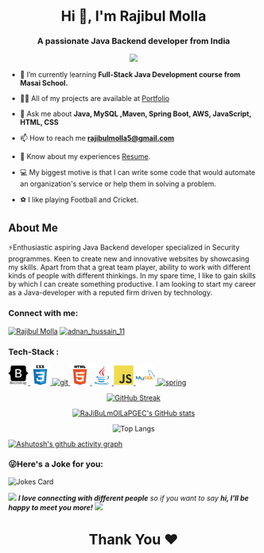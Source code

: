 <h1 align="center">Hi 👋, I'm Rajibul Molla</h1>
<h3 align="center">A passionate Java Backend developer from India</h3>

<p align="center">
    <a align="center" href="https://github.com/DenverCoder1/readme-typing-svg"><img
            src="https://readme-typing-svg.herokuapp.com?&font=IBM+Plex+Sans&color=5468FF&size=25&lines=Welcome+to+my+GitHub+Profile!;I'm+a+Full-Stack+Java+developer." /></a>
</p>

- 🌱 I’m currently learning **Full-Stack Java Development course from Masai School.**

- 👨‍💻 All of my projects are available at [Portfolio](https://rajibulmollapgec.github.io)

- 💬 Ask me about **Java, MySQL ,Maven, Spring Boot, AWS, JavaScript, HTML, CSS**

- 📫 How to reach me **rajibulmolla5@gmail.com**

- 📄 Know about my experiences [Resume](https://drive.google.com/file/d/18b2s-c2CZz98XB-Wns2bF_sJ6Bk8veXt/view?usp=share_link).

- 💻 My biggest motive is that I can write some code that would automate an organization's service or help them in solving a problem.

- ⚽ I like playing Football and Cricket.

## About Me

⚡Enthusiastic aspiring Java Backend developer specialized in Security programmes. Keen to create new and innovative websites by showcasing my skills. Apart from that a great team player, ability to work with different kinds of people with different thinkings. In my spare time, I like to gain skills by which I can create something productive. I am looking to start my career as a Java-developer with a reputed firm driven by technology.


<h3 align="left">Connect with me:</h3>
<p align="left">
<a href="https://www.linkedin.com/in/rajibul-molla-719879234/" target="blank"><img align="center" src="https://raw.githubusercontent.com/rahuldkjain/github-profile-readme-generator/master/src/images/icons/Social/linked-in-alt.svg" alt="Rajibul Molla" height="30" width="40" /></a>
<a href="https://www.hackerrank.com/rajibulmolla5" target="blank"><img align="center" src="https://raw.githubusercontent.com/rahuldkjain/github-profile-readme-generator/master/src/images/icons/Social/hackerrank.svg" alt="adnan_hussain_11" height="30" width="40" /></a>
</p>

<h3 align="left">Tech-Stack :</h3>
<p align="left"> <a href="https://getbootstrap.com" target="_blank" rel="noreferrer"> <img src="https://raw.githubusercontent.com/devicons/devicon/master/icons/bootstrap/bootstrap-plain-wordmark.svg" alt="bootstrap" width="40" height="40"/> </a> <a href="https://www.w3schools.com/css/" target="_blank" rel="noreferrer"> <img src="https://raw.githubusercontent.com/devicons/devicon/master/icons/css3/css3-original-wordmark.svg" alt="css3" width="40" height="40"/> </a> <a href="https://git-scm.com/" target="_blank" rel="noreferrer"> <img src="https://www.vectorlogo.zone/logos/git-scm/git-scm-icon.svg" alt="git" width="40" height="40"/> </a> <a href="https://www.w3.org/html/" target="_blank" rel="noreferrer"> <img src="https://raw.githubusercontent.com/devicons/devicon/master/icons/html5/html5-original-wordmark.svg" alt="html5" width="40" height="40"/> </a> <a href="https://www.java.com" target="_blank" rel="noreferrer"> <img src="https://raw.githubusercontent.com/devicons/devicon/master/icons/java/java-original.svg" alt="java" width="40" height="40"/> </a> <a href="https://developer.mozilla.org/en-US/docs/Web/JavaScript" target="_blank" rel="noreferrer"> <img src="https://raw.githubusercontent.com/devicons/devicon/master/icons/javascript/javascript-original.svg" alt="javascript" width="40" height="40"/> </a> <a href="https://www.mysql.com/" target="_blank" rel="noreferrer"> <img src="https://raw.githubusercontent.com/devicons/devicon/master/icons/mysql/mysql-original-wordmark.svg" alt="mysql" width="40" height="40"/> </a> <a href="https://spring.io/" target="_blank" rel="noreferrer"> <img src="https://www.vectorlogo.zone/logos/springio/springio-icon.svg" alt="spring" width="40" height="40"/> </a> </p>
<div align="center">

[![GitHub Streak](http://github-readme-streak-stats.herokuapp.com?user=RaJiBuLmOlLaPGEC&theme=neon-dark)](https://git.io/streak-stats)
</div>

<p align="center">
<a href="https://github.com/RaJiBuLmOlLaPGEC"><img src="https://github-readme-stats.vercel.app/api?username=RaJiBuLmOlLaPGEC&theme=radical&show_icons=true&hide=&count_private=true&hide_border=true&show_icons=true" alt="RaJiBuLmOlLaPGEC's GitHub stats" /></a>
</p>

<div align="center">

![Top Langs](https://github-readme-stats.vercel.app/api/top-langs/?username=RaJiBuLmOlLaPGEC&theme=radical)
</div>

[![Ashutosh's github activity graph](https://activity-graph.herokuapp.com/graph?username=RaJiBuLmOlLaPGEC&theme=xcode)](https://github.com/ashutosh00710/github-readme-activity-graph)

### 😜Here's a Joke for you:

<img src="https://readme-jokes.vercel.app/api" alt="Jokes Card" />

<img src="https://media.giphy.com/media/LnQjpWaON8nhr21vNW/giphy.gif" width="60"> <em><b>I love connecting with different people</b> so if you want to say <b>hi, I'll be happy to meet you more!</b></em> <img src="https://media.giphy.com/media/7j2hfyeVcDtf2/giphy.gif" width="50" />

<h1 align="center"> Thank You ❤</h1>
